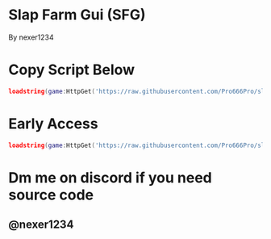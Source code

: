 # Slap Farm Gui (SFG)

By nexer1234

# Copy Script Below

```lua
loadstring(game:HttpGet('https://raw.githubusercontent.com/Pro666Pro/slapfarmgui/main/main.lua'))()
```

# Early Access

```lua
loadstring(game:HttpGet('https://raw.githubusercontent.com/Pro666Pro/slapfarmgui/main/ea.lua'))()
```

# Dm me on discord if you need source code
## @nexer1234
